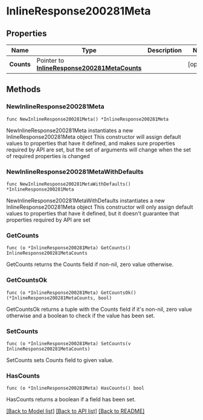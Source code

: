 # InlineResponse200281Meta

## Properties

Name | Type | Description | Notes
------------ | ------------- | ------------- | -------------
**Counts** | Pointer to [**InlineResponse200281MetaCounts**](InlineResponse200281MetaCounts.md) |  | [optional] 

## Methods

### NewInlineResponse200281Meta

`func NewInlineResponse200281Meta() *InlineResponse200281Meta`

NewInlineResponse200281Meta instantiates a new InlineResponse200281Meta object
This constructor will assign default values to properties that have it defined,
and makes sure properties required by API are set, but the set of arguments
will change when the set of required properties is changed

### NewInlineResponse200281MetaWithDefaults

`func NewInlineResponse200281MetaWithDefaults() *InlineResponse200281Meta`

NewInlineResponse200281MetaWithDefaults instantiates a new InlineResponse200281Meta object
This constructor will only assign default values to properties that have it defined,
but it doesn't guarantee that properties required by API are set

### GetCounts

`func (o *InlineResponse200281Meta) GetCounts() InlineResponse200281MetaCounts`

GetCounts returns the Counts field if non-nil, zero value otherwise.

### GetCountsOk

`func (o *InlineResponse200281Meta) GetCountsOk() (*InlineResponse200281MetaCounts, bool)`

GetCountsOk returns a tuple with the Counts field if it's non-nil, zero value otherwise
and a boolean to check if the value has been set.

### SetCounts

`func (o *InlineResponse200281Meta) SetCounts(v InlineResponse200281MetaCounts)`

SetCounts sets Counts field to given value.

### HasCounts

`func (o *InlineResponse200281Meta) HasCounts() bool`

HasCounts returns a boolean if a field has been set.


[[Back to Model list]](../README.md#documentation-for-models) [[Back to API list]](../README.md#documentation-for-api-endpoints) [[Back to README]](../README.md)


